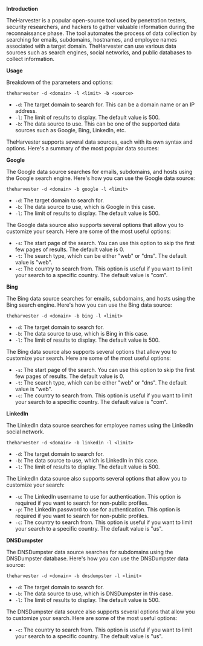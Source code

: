 **Introduction**

TheHarvester is a popular open-source tool used by penetration testers, security researchers, and hackers to gather valuable information during the reconnaissance phase. The tool automates the process of data collection by searching for emails, subdomains, hostnames, and employee names associated with a target domain. TheHarvester can use various data sources such as search engines, social networks, and public databases to collect information.

**Usage**

Breakdown of the parameters and options:

```
theharvester -d <domain> -l <limit> -b <source>
```

* `-d`: The target domain to search for. This can be a domain name or an IP address.
* `-l`: The limit of results to display. The default value is 500.
* `-b`: The data source to use. This can be one of the supported data sources such as Google, Bing, LinkedIn, etc.

TheHarvester supports several data sources, each with its own syntax and options. Here's a summary of the most popular data sources:

**Google**

The Google data source searches for emails, subdomains, and hosts using the Google search engine. Here's how you can use the Google data source:

```
theharvester -d <domain> -b google -l <limit>
```

* `-d`: The target domain to search for.
* `-b`: The data source to use, which is Google in this case.
* `-l`: The limit of results to display. The default value is 500.

The Google data source also supports several options that allow you to customize your search. Here are some of the most useful options:

* `-s`: The start page of the search. You can use this option to skip the first few pages of results. The default value is 0.
* `-t`: The search type, which can be either "web" or "dns". The default value is "web".
* `-c`: The country to search from. This option is useful if you want to limit your search to a specific country. The default value is "com".

**Bing**

The Bing data source searches for emails, subdomains, and hosts using the Bing search engine. Here's how you can use the Bing data source:

```
theharvester -d <domain> -b bing -l <limit>
```

* `-d`: The target domain to search for.
* `-b`: The data source to use, which is Bing in this case.
* `-l`: The limit of results to display. The default value is 500.

The Bing data source also supports several options that allow you to customize your search. Here are some of the most useful options:

* `-s`: The start page of the search. You can use this option to skip the first few pages of results. The default value is 0.
* `-t`: The search type, which can be either "web" or "dns". The default value is "web".
* `-c`: The country to search from. This option is useful if you want to limit your search to a specific country. The default value is "com".

**LinkedIn**

The LinkedIn data source searches for employee names using the LinkedIn social network.

```
theharvester -d <domain> -b linkedin -l <limit>
```

* `-d`: The target domain to search for.
* `-b`: The data source to use, which is LinkedIn in this case.
* `-l`: The limit of results to display. The default value is 500.

The LinkedIn data source also supports several options that allow you to customize your search:

* `-u`: The LinkedIn username to use for authentication. This option is required if you want to search for non-public profiles.
* `-p`: The LinkedIn password to use for authentication. This option is required if you want to search for non-public profiles.
* `-c`: The country to search from. This option is useful if you want to limit your search to a specific country. The default value is "us".

**DNSDumpster**

The DNSDumpster data source searches for subdomains using the DNSDumpster database. Here's how you can use the DNSDumpster data source:

```
theharvester -d <domain> -b dnsdumpster -l <limit>
```

* `-d`: The target domain to search for.
* `-b`: The data source to use, which is DNSDumpster in this case.
* `-l`: The limit of results to display. The default value is 500.

The DNSDumpster data source also supports several options that allow you to customize your search. Here are some of the most useful options:

* `-c`: The country to search from. This option is useful if you want to limit your search to a specific country. The default value is "us".
